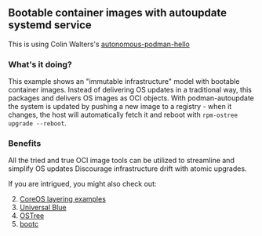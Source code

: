 ## Bootable container images with autoupdate systemd service

This is using Colin Walters's [autonomous-podman-hello](https://gitlab.com/CentOS/cloud/sagano-examples/-/tree/main/autonomous-podman-hello?ref_type=heads)

### What's it doing?

This example shows an "immutable infrastructure" model with bootable container images.
Instead of delivering OS updates in a traditional way, this packages and delivers
OS images as OCI objects. With podman-autoupdate the system is updated by pushing a new image to
a registry - when it changes, the host will automatically fetch it and reboot with
`rpm-ostree upgrade --reboot`. 

### Benefits

All the tried and true OCI image tools can be utilized to streamline and simplify OS updates
Discourage infrastructure drift with atomic upgrades.

If you are intrigued, you might also check out:

2. [CoreOS layering examples](https://github.com/coreos/layering-examples)
3. [Universal Blue](https://universal-blue.org/)
4. [OSTree](https://ostreedev.github.io/ostree/#operating-systems-and-distributions-using-ostree)
5. [bootc](https://github.com/containers/bootc/tree/main)

